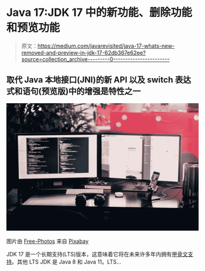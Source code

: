 # Java 17:JDK 17 中的新功能、删除功能和预览功能

> 原文：<https://medium.com/javarevisited/java-17-whats-new-removed-and-preview-in-jdk-17-62db367e62ee?source=collection_archive---------0----------------------->

## 取代 Java 本地接口(JNI)的新 API 以及 switch 表达式和语句(预览版)中的增强是特性之一

![](img/cd56f964be4a2a1b6e7a069ef7d15781.png)

图片由 [Free-Photos](https://pixabay.com/photos/?utm_source=link-attribution&utm_medium=referral&utm_campaign=image&utm_content=1245714) 来自 [Pixabay](https://pixabay.com/?utm_source=link-attribution&utm_medium=referral&utm_campaign=image&utm_content=1245714)

JDK 17 是一个长期支持(LTS)版本，这意味着它将在未来许多年内拥有[甲骨文支持](https://www.oracle.com/java/technologies/java-se-support-roadmap.htmlhttps://www.oracle.com/java/technologies/java-se-support-roadmap.html)。其他 LTS JDK 是 Java 8 和 Java 11。LTS…